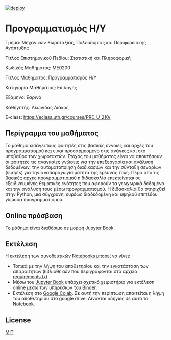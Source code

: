 [![deploy](https://github.com/kokkytos/programming/actions/workflows/deploy.yml/badge.svg)](https://github.com/kokkytos/programming/actions/workflows/deploy.yml)

# Προγραμματισμός Η/Υ

Τμήμα: Μηχανικών Χωροταξίας, Πολεοδομίας και Περιφερειακής Ανάπτυξης

Τίτλος Επιστημονικού Πεδίου: Στατιστική και Πληροφορική

Κωδικός Μαθήματος: ΜΕ0200

Τίτλος Μαθήματος: Προγραμματισμός Η/Υ

Κατηγορία Μαθήματος: Επιλογής

Εξάμηνο: Εαρινό

Καθηγητής: Λεωνίδας Λιάκος

E-class: https://eclass.uth.gr/courses/PRD_U_210/

## Περίγραμμα του μαθήματος

Το μάθημα εισάγει τους φοιτητές στις βασικές έννοιες και αρχές του προγραμματισμού και είναι προσαρμοσμένο στις ανάγκες και στο υπόβαθρο των χωροτακτών. Στόχος του μαθήματος είναι να αποκτήσουν οι φοιτητές τις αναγκαίες γνώσεις για την επεξεργασία και ανάλυση δεδομένων, την αυτοματοποίηση διαδικασιών και την σύνταξη σεναρίων (scripts) για την αναπαραγωγισιμότητα της ερευνάς τους. Πέρα από τις βασικές αρχές προγραμματισμού η διδασκαλία επεκτείνεται σε εξειδικευμένες θεματικές ενότητες που αφορούν τα γεωχωρικά δεδομένα και την ανάλυσή τους μέσω προγραμματισμού. Η διδασκαλία θα στηριχθεί στην Python, μια σύγχρονη, ευρέως διαδεδομένη και υψηλού επιπέδου γλώσσα προγραμματισμού.


## Online πρόσβαση

Το μάθημα είναι διαθέσιμο σε μορφή [Jupyter Book](https://kokkytos.github.io/programming/).

## Εκτέλεση

Η εκτέλεση των συνοδευτικών [Notebooks](./notebooks) μπορεί να γίνει:
- Τοπικά με την λήψη του αποθετηρίου και την εγκατάσταση των απαραίτητων βιβλιοθηκών που περιγράφονται στο αρχείο [requirements.txt](requirements.txt)
- Μέσω του [Jupyter Book](https://kokkytos.github.io/programming/) υπάρχει σχετικό χειριστήριο για εκτέλεση online μέσω των υπηρεσιών του [Binder](https://mybinder.org/).
- Εκτέλεση στο [Google Colab](https://colab.research.google.com/). Σε αυτή την περίπτωση απαιτείται η λήψη του αποθετηρίου στο google drive. Δίνονται οδηγίες σε αυτό το [Notebook](./notebooks/clone_gd.ipynb).

## License

[MIT](https://github.com/kokkytos/programming/blob/main/LICENSE)